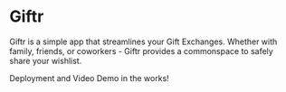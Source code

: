# Giftr

Giftr is a simple app that streamlines your Gift Exchanges. Whether with family, friends, or coworkers - Giftr provides a commonspace to safely share your wishlist.

Deployment and Video Demo in the works!
